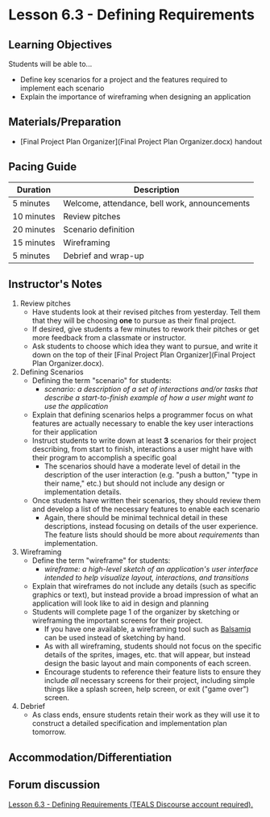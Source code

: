 # Lesson 6.3 - Defining Requirements

## Learning Objectives
Students will be able to...
  * Define key scenarios for a project and the features required to implement each scenario
  * Explain the importance of wireframing when designing an application


## Materials/Preparation
* [Final Project Plan Organizer](Final Project Plan Organizer.docx) handout

## Pacing Guide
| Duration  | Description                                   |
| --------- | --------------------------------------------- |
| 5 minutes | Welcome, attendance, bell work, announcements |
| 10 minutes | Review pitches |
| 20 minutes | Scenario definition |
| 15 minutes | Wireframing |
| 5 minutes | Debrief and wrap-up|

## Instructor's Notes
1. Review pitches
    * Have students look at their revised pitches from yesterday.  Tell them that they will be choosing **one** to pursue as their final project.
    * If desired, give students a few minutes to rework their pitches or get more feedback from a classmate or instructor.
    * Ask students to choose which idea they want to pursue, and write it down on the top of their [Final Project Plan Organizer](Final Project Plan Organizer.docx).
2. Defining Scenarios
    * Defining the term "scenario" for students:
        * _scenario: a description of a set of interactions and/or tasks that describe a start-to-finish example of how a user might want to use the application_
    * Explain that defining scenarios helps a programmer focus on what features are actually necessary to enable the key user interactions for their application
    * Instruct students to write down at least **3** scenarios for their project describing, from start to finish, interactions a user might have with their program to accomplish a specific goal
        * The scenarios should have a moderate level of detail in the description of the user interaction (e.g. "push a button," "type in their name," etc.) but should not include any design or implementation details.
    * Once students have written their scenarios, they should review them and develop a list of the necessary features to enable each scenario
        * Again, there should be minimal technical detail in these descriptions, instead focusing on details of the user experience.  The feature lists should should be more about _requirements_ than implementation.
3. Wireframing
    * Define the term "wireframe" for students:
        * _wireframe: a high-level sketch of an application's user interface intended to help visualize layout, interactions, and transitions_
    * Explain that wireframes do not include any details (such as specific graphics or text), but instead provide a broad impression of what an application will look like to aid in design and planning
    * Students will complete page 1 of the organizer by sketching or wireframing the important screens for their project.
        * If you have one available, a wireframing tool such as [Balsamiq](https://balsamiq.com/) can be used instead of sketching by hand.
        * As with all wireframing, students should not focus on the specific details of the sprites, images, etc. that will appear, but instead design the basic layout and main components of each screen.
        * Encourage students to reference their feature lists to ensure they include _all_ necessary screens for their project, including simple things like a splash screen, help screen, or exit ("game over") screen.
4. Debrief
    * As class ends, ensure students retain their work as they will use it to construct a detailed specification and implementation plan tomorrow.

## Accommodation/Differentiation


## Forum discussion

<a href="http://tealsk12.trydiscourse.com/c/intro-unit-6/lesson-6-3-defining-requirements" target="_blank">
Lesson 6.3 - Defining Requirements (TEALS Discourse account required).</a>
